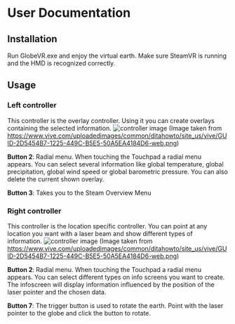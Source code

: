 # User Documentation
## Installation
Run GlobeVR.exe and enjoy the virtual earth. Make sure SteamVR is running and the HMD is recognized correctly.

## Usage
### Left controller
This controller is the overlay controller. Using it you can create overlays containing the selected information. 
![controller image](https://www.vive.com/uploadedimages/common/ditahowto/site_us/vive/GUID-2D5454B7-1225-449C-B5E5-50A5EA4184D6-web.png)
(Image taken from https://www.vive.com/uploadedimages/common/ditahowto/site_us/vive/GUID-2D5454B7-1225-449C-B5E5-50A5EA4184D6-web.png)

__Button 2__: Radial menu. When touching the Touchpad a radial menu appears. You can select several information like global temperature, global precipitation, global wind speed or global barometric pressure. You can also delete the current shown overlay.

__Button 3__: Takes you to the Steam Overview Menu

### Right controller
This controller is the location specific controller. You can point at any location you want with a laser beam and show different types of information.
![controller image](https://www.vive.com/uploadedimages/common/ditahowto/site_us/vive/GUID-2D5454B7-1225-449C-B5E5-50A5EA4184D6-web.png)
(Image taken from https://www.vive.com/uploadedimages/common/ditahowto/site_us/vive/GUID-2D5454B7-1225-449C-B5E5-50A5EA4184D6-web.png)

__Button 2__: Radial menu. When touching the Touchpad a radial menu appears. You can select different types on info screens you want to create. The infoscreen will display information influenced by the position of the laser pointer and the chosen data.


__Button 7__: The trigger button is used to rotate the earth. Point with the laser pointer to the globe and click the button to rotate.
